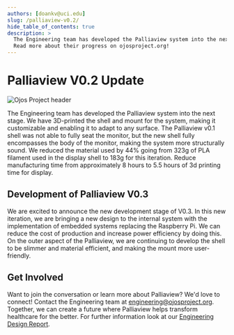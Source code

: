 ```yaml
---
authors: [doankv@uci.edu]
slug: /palliaview-v0.2/
hide_table_of_contents: true
description: >
  The Engineering team has developed the Palliaview system into the next stage.
  Read more about their progress on ojosproject.org!
---
```


# Palliaview V0.2 Update

![Ojos Project header](@site/static/images/header.png)

The Engineering team has developed the Palliaview system into the next stage.
We have 3D-printed the shell and mount for the system, making it customizable and enabling it to adapt to any surface.
The Palliaview v0.1 shell was not able to fully seat the monitor, but the new shell fully encompasses the body of the monitor, making the system more structurally sound.
We reduced the material used by 44% going from 323g of PLA filament used in the display shell to 183g for this iteration.
Reduce manufacturing time from approximately 8 hours to 5.5 hours of 3d printing time for display.

<!-- truncate -->

## Development of Palliaview V0.3

We are excited to announce the new development stage of V0.3. In this new iteration,
we are bringing a new design to the internal system with the implementation
of embedded systems replacing the Raspberry Pi.
We can reduce the cost of production and increase power efficiency by doing this.
On the outer aspect of the Palliaview, we are continuing to develop the shell to be slimmer and material efficient,
and making the mount more user-friendly.

## Get Involved

Want to join the conversation or learn more about Palliaview? We'd love to connect!
Contact the Engineering team at
[engineering@ojosproject.org](mailto:engineering@ojosproject.org). Together, we can
create a future where Palliaview helps transform healthcare for the better.
For further information look at our [Engineering Design Report](https://docs.google.com/document/d/17Wt_KLsvZpLvJv9L74cmx2e5Ypm8uRVovBmxCkFklyo/edit?usp=sharing).
